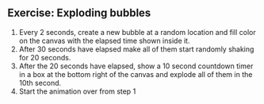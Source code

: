 ## Exercise: Exploding bubbles

1. Every 2 seconds, create a new bubble at a random location and fill color on the canvas with the elapsed time shown inside it.
1. After 30 seconds have elapsed make all of them start randomly shaking for 20 seconds.
1. After the 20 seconds have elapsed, show a 10 second countdown timer in a box at the bottom right of the canvas and explode all of them in the 10th second.
1. Start the animation over from step 1